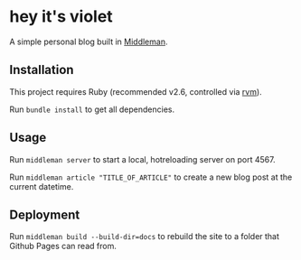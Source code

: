 # hey it's violet

A simple personal blog built in [Middleman](https://middlemanapp.com/).

## Installation

This project requires Ruby (recommended v2.6, controlled via [rvm](https://rvm.io/)).

Run `bundle install` to get all dependencies.

## Usage

Run `middleman server` to start a local, hotreloading server on port 4567.

Run `middleman article "TITLE_OF_ARTICLE"` to create a new blog post at the current datetime.

## Deployment

Run `middleman build --build-dir=docs` to rebuild the site to a folder that Github Pages can read from.
